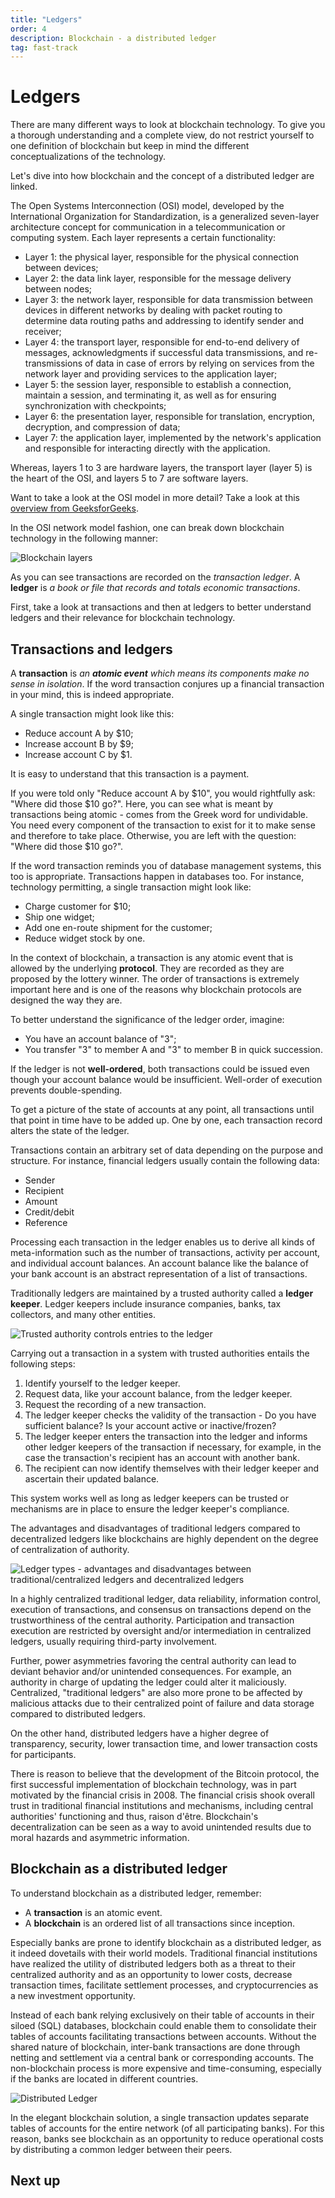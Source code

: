 ```yaml
---
title: "Ledgers"
order: 4
description: Blockchain - a distributed ledger
tag: fast-track
---
```


# Ledgers

There are many different ways to look at blockchain technology. To give you a thorough understanding and a complete view, do not restrict yourself to one definition of blockchain but keep in mind the different conceptualizations of the technology.

Let's dive into how blockchain and the concept of a distributed ledger are linked.

<ExpansionPanel title="Open Systems Interconnection model">

The Open Systems Interconnection (OSI) model, developed by the International Organization for Standardization, is a generalized seven-layer architecture concept for communication in a telecommunication or computing system. Each layer represents a certain functionality:

* Layer 1: the physical layer, responsible for the physical connection between devices;
* Layer 2: the data link layer, responsible for the message delivery between nodes;
* Layer 3: the network layer, responsible for data transmission between devices in different networks by dealing with packet routing to determine data routing paths and addressing to identify sender and receiver;
* Layer 4: the transport layer, responsible for end-to-end delivery of messages, acknowledgments if successful data transmissions, and re-transmissions of data in case of errors by relying on services from the network layer and providing services to the application layer;
* Layer 5: the session layer, responsible to establish a connection, maintain a session, and terminating it, as well as for ensuring synchronization with checkpoints;
* Layer 6: the presentation layer, responsible for translation, encryption, decryption, and compression of data;
* Layer 7: the application layer, implemented by the network's application and responsible for interacting directly with the application.

Whereas, layers 1 to 3 are hardware layers, the transport layer (layer 5) is the heart of the OSI, and layers 5 to 7 are software layers.

Want to take a look at the OSI model in more detail? Take a look at this [overview from GeeksforGeeks](https://www.geeksforgeeks.org/layers-of-osi-model/).

</ExpansionPanel>

In the OSI network model fashion, one can break down blockchain technology in the following manner:

![Blockchain layers](images/blockchain-layers.png)

As you can see transactions are recorded on the _transaction ledger_. A **ledger** is _a book or file that records and totals economic transactions_.

First, take a look at transactions and then at ledgers to better understand ledgers and their relevance for blockchain technology.

## Transactions and ledgers

A **transaction** is _an **atomic event** which means its components make no sense in isolation_. If the word transaction conjures up a financial transaction in your mind, this is indeed appropriate.

A single transaction might look like this:

* Reduce account A by $10;
* Increase account B by $9;
* Increase account C by $1.

It is easy to understand that this transaction is a payment.

If you were told only "Reduce account A by $10", you would rightfully ask: "Where did those $10 go?". Here, you can see what is meant by transactions being atomic - comes from the Greek word for undividable. You need every component of the transaction to exist for it to make sense and therefore to take place. Otherwise, you are left with the question: "Where did those $10 go?".

If the word transaction reminds you of database management systems, this too is appropriate. Transactions happen in databases too. For instance, technology permitting, a single transaction might look like:

* Charge customer for $10;
* Ship one widget;
* Add one en-route shipment for the customer;
* Reduce widget stock by one.

In the context of blockchain, a transaction is any atomic event that is allowed by the underlying **protocol**. They are recorded as they are proposed by the lottery winner. The order of transactions is extremely important here and is one of the reasons why blockchain protocols are designed the way they are.

To better understand the significance of the ledger order, imagine:

* You have an account balance of "3";
* You transfer "3" to member A and "3" to member B in quick succession.

If the ledger is not **well-ordered**, both transactions could be issued even though your account balance would be insufficient. Well-order of execution prevents double-spending.

To get a picture of the state of accounts at any point, all transactions until that point in time have to be added up. One by one, each transaction record alters the state of the ledger.

Transactions contain an arbitrary set of data depending on the purpose and structure. For instance, financial ledgers usually contain the following data:

* Sender
* Recipient
* Amount
* Credit/debit
* Reference

Processing each transaction in the ledger enables us to derive all kinds of meta-information such as the number of transactions, activity per account, and individual account balances. An account balance like the balance of your bank account is an abstract representation of a list of transactions.

Traditionally ledgers are maintained by a trusted authority called a **ledger keeper**. Ledger keepers include insurance companies, banks, tax collectors, and many other entities.

![Trusted authority controls entries to the ledger](images/authority.png)

Carrying out a transaction in a system with trusted authorities entails the following steps:

1. Identify yourself to the ledger keeper.
2. Request data, like your account balance, from the ledger keeper.
3. Request the recording of a new transaction.
4. The ledger keeper checks the validity of the transaction - Do you have sufficient balance? Is your account active or inactive/frozen?
5. The ledger keeper enters the transaction into the ledger and informs other ledger keepers of the transaction if necessary, for example, in the case the transaction's recipient has an account with another bank.
6. The recipient can now identify themselves with their ledger keeper and ascertain their updated balance.

This system works well as long as ledger keepers can be trusted or mechanisms are in place to ensure the ledger keeper's compliance.

The advantages and disadvantages of traditional ledgers compared to decentralized ledgers like blockchains are highly dependent on the degree of centralization of authority.

![Ledger types - advantages and disadvantages between traditional/centralized ledgers and decentralized ledgers](images/table-ledger-type.png)

In a highly centralized traditional ledger, data reliability, information control, execution of transactions, and consensus on transactions depend on the trustworthiness of the central authority. Participation and transaction execution are restricted by oversight and/or intermediation in centralized ledgers, usually requiring third-party involvement.

Further, power asymmetries favoring the central authority can lead to deviant behavior and/or unintended consequences. For example, an authority in charge of updating the ledger could alter it maliciously. Centralized, "traditional ledgers" are also more prone to be affected by malicious attacks due to their centralized point of failure and data storage compared to distributed ledgers.

On the other hand, distributed ledgers have a higher degree of transparency, security, lower transaction time, and lower transaction costs for participants.

<HighlightBox type="info">

There is reason to believe that the development of the Bitcoin protocol, the first successful implementation of blockchain technology, was in part motivated by the financial crisis in 2008. The financial crisis shook overall trust in traditional financial institutions and mechanisms, including central authorities' functioning and thus, raison d'être. Blockchain's decentralization can be seen as a way to avoid unintended results due to moral hazards and asymmetric information.

</HighlightBox>

## Blockchain as a distributed ledger

To understand blockchain as a distributed ledger, remember:

* A **transaction** is an atomic event.
* A **blockchain** is an ordered list of all transactions since inception.

Especially banks are prone to identify blockchain as a distributed ledger, as it indeed dovetails with their world models. Traditional financial institutions have realized the utility of distributed ledgers both as a threat to their centralized authority and as an opportunity to lower costs, decrease transaction times, facilitate settlement processes, and cryptocurrencies as a new investment opportunity.

Instead of each bank relying exclusively on their table of accounts in their siloed (SQL) databases, blockchain could enable them to consolidate their tables of accounts facilitating transactions between accounts. Without the shared nature of blockchain, inter-bank transactions are done through netting and settlement via a central bank or corresponding accounts. The non-blockchain process is more expensive and time-consuming, especially if the banks are located in different countries.

![Distributed Ledger](images/blockchain-as-distributed-ledger.png)

In the elegant blockchain solution, a single transaction updates separate tables of accounts for the entire network (of all participating banks). For this reason, banks see blockchain as an opportunity to reduce operational costs by distributing a common ledger between their peers.

## Next up
